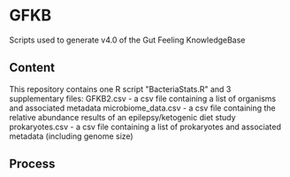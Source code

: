 # GFKB
Scripts used to generate v4.0 of the Gut Feeling KnowledgeBase

## Content
This repository contains one R script "BacteriaStats.R" and 3 supplementary files:
GFKB2.csv - a csv file containing a list of organisms and associated metadata
microbiome_data.csv - a csv file containing the relative abundance results of an epilepsy/ketogenic diet study
prokaryotes.csv - a csv file containing a list of prokaryotes and associated metadata (including genome size)

## Process
